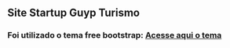 ## Site Startup Guyp Turismo

### Foi utilizado o tema free bootstrap: [Acesse aqui o tema](https://startbootstrap.com/previews/agency)  

